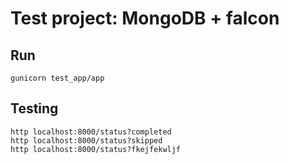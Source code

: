 # Test project: MongoDB + falcon

## Run
```
gunicorn test_app/app
```

## Testing
```
http localhost:8000/status?completed
http localhost:8000/status?skipped
http localhost:8000/status?fkejfekwljf
```
